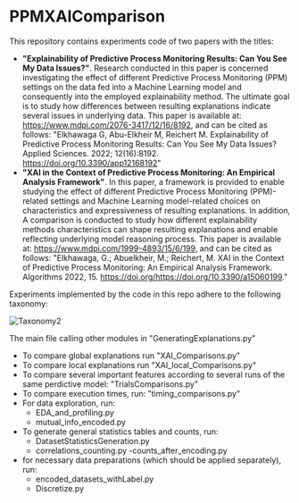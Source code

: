 # PPMXAIComparison
This repository contains experiments code of two papers with the titles:
-  __"Explainability of Predictive Process Monitoring Results: Can You See My Data Issues?"__. Research conducted in this paper is concerned investigating the effect of different Predictive Process Monitoring (PPM) settings on the data fed into a Machine Learning model and consequently into the employed explainability method. The ultimate goal is to study how differences between resulting explanations indicate several issues in underlying data.  This paper is available at: https://www.mdpi.com/2076-3417/12/16/8192, and can be cited as follows: "Elkhawaga G, Abu-Elkheir M, Reichert M. Explainability of Predictive Process Monitoring Results: Can You See My Data Issues? Applied Sciences. 2022; 12(16):8192. https://doi.org/10.3390/app12168192"
-  __"XAI in the Context of Predictive Process Monitoring: An Empirical Analysis Framework"__. In this paper, a framework is provided to enable studying the effect of different Predictive Process Monitoring (PPM)-related settings and Machine Learning model-related choices on characteristics and expressiveness of resulting explanations. In addition, A comparison is conducted to study how different explainability methods characteristics can shape resulting explanations and enable reflecting underlying model reasoning process. This paper is available at: https://www.mdpi.com/1999-4893/15/6/199, and can be cited as follows: 
"Elkhawaga, G.; Abuelkheir, M.; Reichert, M. XAI in the Context of Predictive Process Monitoring: An Empirical Analysis Framework. Algorithms 2022, 15. https://doi.org/https://doi.org/10.3390/a15060199."

Experiments implemented by the code in this repo adhere to the following taxonomy:

![Taxonomy2](https://user-images.githubusercontent.com/48477434/144080560-adfd1f32-c39a-40e9-97e1-d875e203ded4.jpg)

The main file calling other modules in "GeneratingExplanations.py"
- To compare global explanations run "XAI_Comparisons.py"
- To compare local explanations run "XAI_local_Comparisons.py"
- To compare several important features according to several runs of the same perdictive model: "TrialsComparisons.py"
- To compare execution times, run: "timing_comparisons.py"
- For data exploration, run:
  - EDA_and_profiling.py 
  - mutual_info_encoded.py
- To generate general statistics tables and counts, run:
  - DatasetStatisticsGeneration.py
  - correlations_counting.py
  -counts_after_encoding.py
- for necessary data preparations (which should be applied separately), run:
  - encoded_datasets_withLabel.py
  - Discretize.py
